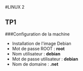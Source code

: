 #LINUX 2

## TP1

###Configuration de la machine

* Installation de l'image Debian
* Mot de passe ROOT : **root**
* Nom utilisateur : **debian** 
* Mot de passe utilisateur : **debian**
* Nom de domaine : **.net**
